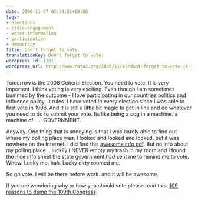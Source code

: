```yaml
---
date: 2006-11-07 01:34:51+00:00
tags:
- elections
- civic-engagement
- voter-information
- participation
- democracy
title: Don't forget to vote.
translationKey: Don't forget to vote.
wordpress_id: 1381
wordpress_url: http://www.nata2.org/2006/11/07/dont-forget-to-vote-it-is-your-duty/
---
```


<p>Tomorrow is the 2006 General Election. You need to vote. It is very important. I think voting is very exciting. Even though I am sometimes bummed by the outcome - I love participating in our countries politics and influence policy. It rules. I have voted in every election since I was able to first vote in 1996. And it is still a little bit magic to get in line and do whatever you need to do to submit your vote. Its like being a cog in a machine. a machine of.....&nbsp; GOVERNMENT. </p> <p>Anyway. One thing that is annoying is that I was barely able to find out where my polling place was. I looked and looked and looked. but it was nowhere on the Internet. I did find this <a href="http://www.elections.il.gov/Downloads/VotingInformation/PDF/Illinois_Voter_Information.pdf">awesome info pdf</a>. But no info about my polling place... luckily I NEVER empty my trash in my room and I found the nice info sheet the state government had sent me to remind me to vote. Whew. Lucky me. hah. Lucky dirty roomed me. </p> <p>So go vote. I will be there before work. and it will be awesome. </p> <p>If you are wondering why or how you should vote please read this: <a href="http://thinkprogress.org/2006/11/06/109-congress/">109 reasons to dump the 109th Congress</a>.</p>